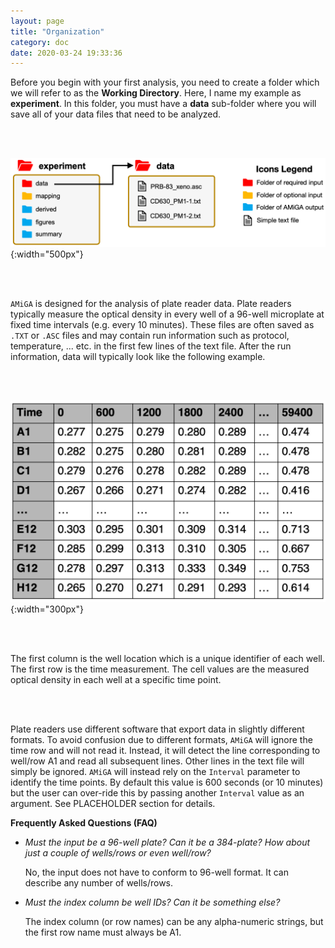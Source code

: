 ```yaml
---
layout: page
title: "Organization"
category: doc
date: 2020-03-24 19:33:36
---
```


Before you begin with your first analysis, you need to create a folder which we will refer to as the __Working Directory__. Here, I name my example as __experiment__. In this folder, you must have a __data__ sub-folder where you will save all of your data files that need to be analyzed.

<br /><br />

![amiga directory tree example](../assets/img/amiga_directory_tree_simple.png){:width="500px"}
<!--- ![amiga directory tree example](../assets/img/amiga_directory_tree_simple.png){:class="img-responsive"} --->

<br /><br />

`AMiGA` is designed for the analysis of plate reader data. Plate readers typically measure the optical density in every well of a 96-well microplate at fixed time intervals (e.g. every 10 minutes). These files are often saved as `.TXT` or `.ASC` files and may contain run information such as protocol, temperature, ... etc. in the first few lines of the text file. After the run information, data will typically look like the following example.

<br /><br />

![example data file](../assets/img/example_data_file.png){:width="300px"}
<!--- ![amiga directory tree example](../assets/img/amiga_directory_tree_simple.png){:class="img-responsive"} --->

<br /><br />

The first column is the well location which is a unique identifier of each well. The  first row is the time measurement. The cell values are the measured optical density in each well at a specific time point.

<br /><br />

Plate readers use different software that export data in slightly different formats. To avoid confusion due to different formats, `AMiGA` will ignore the time row and will not read it. Instead, it will detect the line corresponding to well/row A1 and read all subsequent lines. Other lines in the text file will simply be ignored. `AMiGA` will instead rely on the `Interval` parameter to identify the time points. By default this value is 600 seconds (or 10 minutes) but the user can over-ride this by passing another `Interval` value as an argument. See PLACEHOLDER section for details.

__Frequently Asked Questions (FAQ)__

- *Must the input be a 96-well plate? Can it be a 384-plate? How about just a couple of wells/rows or even well/row?*

    No, the input does not have to conform to 96-well format. It can describe any number of wells/rows.

- *Must the index column be well IDs? Can it be something else?*

    The index column (or row names) can be any alpha-numeric strings, but the first row name must always be A1.
